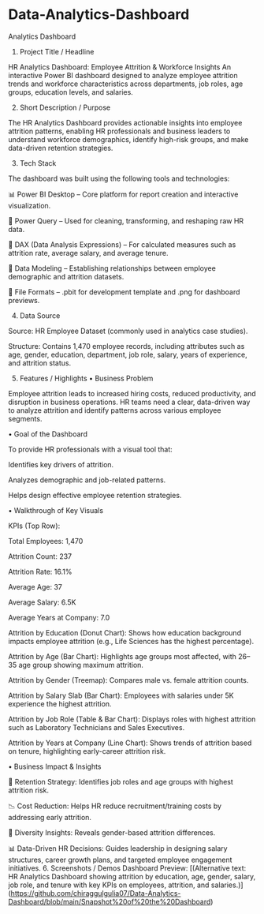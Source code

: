 # Data-Analytics-Dashboard

Analytics Dashboard
1. Project Title / Headline

HR Analytics Dashboard: Employee Attrition & Workforce Insights
An interactive Power BI dashboard designed to analyze employee attrition trends and workforce characteristics across departments, job roles, age groups, education levels, and salaries.

2. Short Description / Purpose

The HR Analytics Dashboard provides actionable insights into employee attrition patterns, enabling HR professionals and business leaders to understand workforce demographics, identify high-risk groups, and make data-driven retention strategies.

3. Tech Stack

The dashboard was built using the following tools and technologies:

📊 Power BI Desktop – Core platform for report creation and interactive visualization.

📂 Power Query – Used for cleaning, transforming, and reshaping raw HR data.

🧮 DAX (Data Analysis Expressions) – For calculated measures such as attrition rate, average salary, and average tenure.

📝 Data Modeling – Establishing relationships between employee demographic and attrition datasets.

📁 File Formats – .pbit for development template and .png for dashboard previews.

4. Data Source

Source: HR Employee Dataset (commonly used in analytics case studies).

Structure: Contains 1,470 employee records, including attributes such as age, gender, education, department, job role, salary, years of experience, and attrition status.

5. Features / Highlights
• Business Problem

Employee attrition leads to increased hiring costs, reduced productivity, and disruption in business operations. HR teams need a clear, data-driven way to analyze attrition and identify patterns across various employee segments.

• Goal of the Dashboard

To provide HR professionals with a visual tool that:

Identifies key drivers of attrition.

Analyzes demographic and job-related patterns.

Helps design effective employee retention strategies.

• Walkthrough of Key Visuals

KPIs (Top Row):

Total Employees: 1,470

Attrition Count: 237

Attrition Rate: 16.1%

Average Age: 37

Average Salary: 6.5K

Average Years at Company: 7.0

Attrition by Education (Donut Chart): Shows how education background impacts employee attrition (e.g., Life Sciences has the highest percentage).

Attrition by Age (Bar Chart): Highlights age groups most affected, with 26–35 age group showing maximum attrition.

Attrition by Gender (Treemap): Compares male vs. female attrition counts.

Attrition by Salary Slab (Bar Chart): Employees with salaries under 5K experience the highest attrition.

Attrition by Job Role (Table & Bar Chart): Displays roles with highest attrition such as Laboratory Technicians and Sales Executives.

Attrition by Years at Company (Line Chart): Shows trends of attrition based on tenure, highlighting early-career attrition risk.

• Business Impact & Insights

🔎 Retention Strategy: Identifies job roles and age groups with highest attrition risk.

📉 Cost Reduction: Helps HR reduce recruitment/training costs by addressing early attrition.

👥 Diversity Insights: Reveals gender-based attrition differences.

📊 Data-Driven HR Decisions: Guides leadership in designing salary structures, career growth plans, and targeted employee engagement initiatives.
6. Screenshots / Demos
Dashboard Preview:
[(Alternative text: HR Analytics Dashboard showing attrition by education, age, gender, salary, job role, and tenure with key KPIs on employees, attrition, and salaries.)]
(https://github.com/chiraggulgulia07/Data-Analytics-Dashboard/blob/main/Snapshot%20of%20the%20Dashboard)
